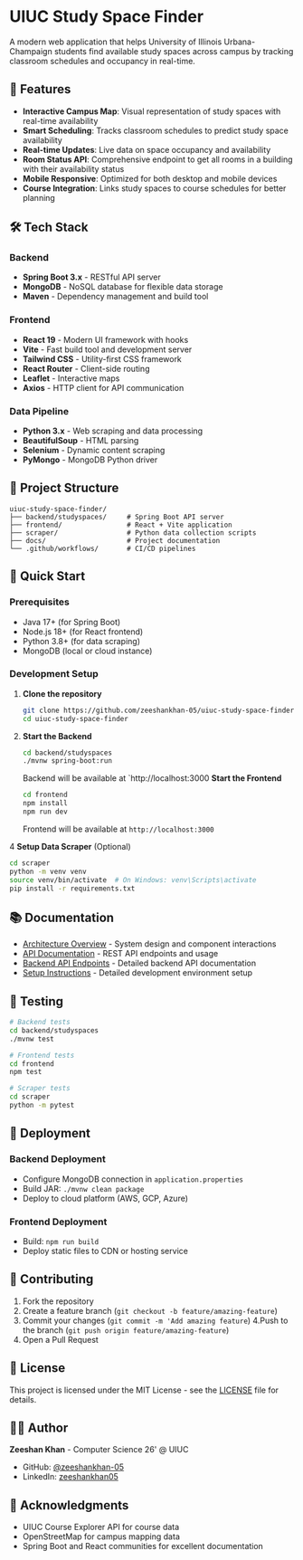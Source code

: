 # UIUC Study Space Finder

A modern web application that helps University of Illinois Urbana-Champaign students find available study spaces across campus by tracking classroom schedules and occupancy in real-time.

## 🚀 Features

- **Interactive Campus Map**: Visual representation of study spaces with real-time availability
- **Smart Scheduling**: Tracks classroom schedules to predict study space availability
- **Real-time Updates**: Live data on space occupancy and availability
- **Room Status API**: Comprehensive endpoint to get all rooms in a building with their availability status
- **Mobile Responsive**: Optimized for both desktop and mobile devices
- **Course Integration**: Links study spaces to course schedules for better planning

## 🛠️ Tech Stack

### Backend

- **Spring Boot 3.x** - RESTful API server
- **MongoDB** - NoSQL database for flexible data storage
- **Maven** - Dependency management and build tool

### Frontend

- **React 19** - Modern UI framework with hooks
- **Vite** - Fast build tool and development server
- **Tailwind CSS** - Utility-first CSS framework
- **React Router** - Client-side routing
- **Leaflet** - Interactive maps
- **Axios** - HTTP client for API communication

### Data Pipeline

- **Python 3.x** - Web scraping and data processing
- **BeautifulSoup** - HTML parsing
- **Selenium** - Dynamic content scraping
- **PyMongo** - MongoDB Python driver

## 📁 Project Structure

```
uiuc-study-space-finder/
├── backend/studyspaces/     # Spring Boot API server
├── frontend/                # React + Vite application
├── scraper/                 # Python data collection scripts
├── docs/                    # Project documentation
└── .github/workflows/       # CI/CD pipelines
```

## 🚀 Quick Start

### Prerequisites

- Java 17+ (for Spring Boot)
- Node.js 18+ (for React frontend)
- Python 3.8+ (for data scraping)
- MongoDB (local or cloud instance)

### Development Setup

1. **Clone the repository**

   ```bash
   git clone https://github.com/zeeshankhan-05/uiuc-study-space-finder.git
   cd uiuc-study-space-finder
   ```

2. **Start the Backend**
   ```bash
   cd backend/studyspaces
   ./mvnw spring-boot:run
   ```
   Backend will be available at `http://localhost:3000 **Start the Frontend**
   ```bash
   cd frontend
   npm install
   npm run dev
   ```
   Frontend will be available at `http://localhost:3000`

4 **Setup Data Scraper** (Optional)

```bash
cd scraper
python -m venv venv
source venv/bin/activate  # On Windows: venv\Scripts\activate
pip install -r requirements.txt
```

## 📚 Documentation

- [Architecture Overview](docs/architecture.md) - System design and component interactions
- [API Documentation](docs/api-documentation.md) - REST API endpoints and usage
- [Backend API Endpoints](backend/server/API_ENDPOINTS.md) - Detailed backend API documentation
- [Setup Instructions](docs/setup-instructions.md) - Detailed development environment setup

## 🧪 Testing

```bash
# Backend tests
cd backend/studyspaces
./mvnw test

# Frontend tests
cd frontend
npm test

# Scraper tests
cd scraper
python -m pytest
```

## 🚀 Deployment

### Backend Deployment

- Configure MongoDB connection in `application.properties`
- Build JAR: `./mvnw clean package`
- Deploy to cloud platform (AWS, GCP, Azure)

### Frontend Deployment

- Build: `npm run build`
- Deploy static files to CDN or hosting service

## 🤝 Contributing

1. Fork the repository
2. Create a feature branch (`git checkout -b feature/amazing-feature`)
3. Commit your changes (`git commit -m 'Add amazing feature`)
   4.Push to the branch (`git push origin feature/amazing-feature`)
4. Open a Pull Request

## 📄 License

This project is licensed under the MIT License - see the [LICENSE](LICENSE) file for details.

## 👨‍💻 Author

**Zeeshan Khan** - Computer Science 26' @ UIUC

- GitHub: [@zeeshankhan-05](https://github.com/zeeshankhan-05)
- LinkedIn: [zeeshankhan05](https://www.linkedin.com/in/zeeshankhan05/)

## 🙏 Acknowledgments

- UIUC Course Explorer API for course data
- OpenStreetMap for campus mapping data
- Spring Boot and React communities for excellent documentation
